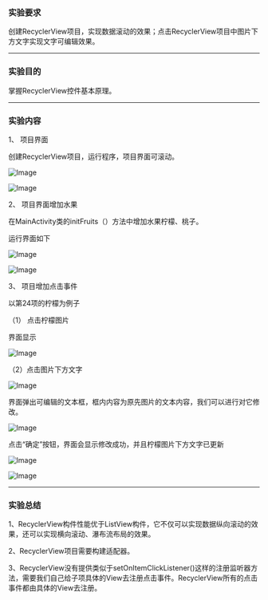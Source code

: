 ### 实验要求

创建RecyclerView项目，实现数据滚动的效果；点击RecyclerView项目中图片下方文字实现文字可编辑效果。

------

### 实验目的

掌握RecyclerView控件基本原理。

------

### 实验内容

 

1、 项目界面

创建RecyclerView项目，运行程序，项目界面可滚动。

![Image](https://github.com/mk272/2018118123_Android/raw/master/Lab_4/Lab_4pictures/1_1.png)

![Image](https://github.com/mk272/2018118123_Android/raw/master/Lab_4/Lab_4pictures/1_2.png)

2、 项目界面增加水果

在MainActivity类的initFruits（）方法中增加水果柠檬、桃子。

运行界面如下

![Image](https://github.com/mk272/2018118123_Android/raw/master/Lab_4/Lab_4pictures/2_1.png)

![Image](https://github.com/mk272/2018118123_Android/raw/master/Lab_4/Lab_4pictures/2_2.png)

3、 项目增加点击事件

以第24项的柠檬为例子

（1）    点击柠檬图片

界面显示

![Image](https://github.com/mk272/2018118123_Android/raw/master/Lab_4/Lab_4pictures/3_1.png)

（2）点击图片下方文字

![Image](https://github.com/mk272/2018118123_Android/raw/master/Lab_4/Lab_4pictures/3_2.png)

界面弹出可编辑的文本框，框内内容为原先图片的文本内容，我们可以进行对它修改。

![Image](https://github.com/mk272/2018118123_Android/raw/master/Lab_4/Lab_4pictures/3_3.png)

点击“确定”按钮，界面会显示修改成功，并且柠檬图片下方文字已更新

![Image](https://github.com/mk272/2018118123_Android/raw/master/Lab_4/Lab_4pictures/3_4.png)

![Image](https://github.com/mk272/2018118123_Android/raw/master/Lab_4/Lab_4pictures/3_5.png)

------

### 实验总结

1、RecyclerView构件性能优于ListView构件，它不仅可以实现数据纵向滚动的效果，还可以实现横向滚动、瀑布流布局的效果。

2、RecyclerView项目需要构建适配器。

3、RecyclerView没有提供类似于setOnItemClickListener()这样的注册监听器方法，需要我们自己给子项具体的View去注册点击事件。RecyclerView所有的点击事件都由具体的View去注册。